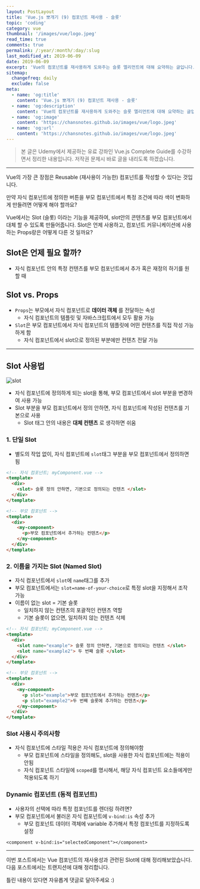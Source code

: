 ```yaml
---
layout: PostLayout
title: 'Vue.js 뽀개기 (9) 컴포넌트 재사용 - 슬롯'
topic: 'coding'
category: vue
thumbnail: '/images/vue/logo.jpeg'
read_time: true
comments: true
permalink: /:year/:month/:day/:slug
last_modified_at: 2019-06-09
date: 2019-06-09
excerpt: 'Vue의 컴포넌트를 재사용하게 도와주는 슬롯 엘리먼트에 대해 요약하는 글입니다.'
sitemap:
  changefreq: daily
  exclude: false
meta:
  - name: 'og:title'
    content: 'Vue.js 뽀개기 (9) 컴포넌트 재사용 - 슬롯'
  - name: 'og:description'
    content: 'Vue의 컴포넌트를 재사용하게 도와주는 슬롯 엘리먼트에 대해 요약하는 글입니다.'
  - name: 'og:image'
    content: 'https://chansnotes.github.io/images/vue/logo.jpeg'
  - name: 'og:url'
    content: 'https://chansnotes.github.io/images/vue/logo.jpeg'
---
```


> 본 글은 Udemy에서 제공하는 유료 강좌인 Vue.js Complete Guide를 수강하면서 정리한 내용입니다. 저작권 문제시 바로 글을 내리도록 하겠습니다.

---

Vue의 가장 큰 장점은 Reusable (재사용이 가능한) 컴포넌트를 작성할 수 있다는 것입니다.

만약 자식 컴포넌트에 정의한 버튼을 부모 컴포넌트에서 특정 조건에 따라 색이 변화하게 만들려면 어떻게 해야 할까요?

Vue에서는 Slot (슬롯) 이라는 기능을 제공하여, slot안의 콘텐츠를 부모 컴포넌트에서 대체 할 수 있도록 만들어줍니다. Slot은 언제 사용하고, 컴포넌트 커뮤니케이션에 사용하는 Props랑은 어떻게 다른 것 일까요?

## Slot은 언제 필요 할까?

- 자식 컴포넌트 안의 특정 컨텐츠를 부모 컴포넌트에서 추가 혹은 재정의 하기를 원할 때

## Slot vs. Props

- `Props`는 부모에서 자식 컴포넌트로 **데이터 객체** 를 전달하는 속성
  - 자식 컴포넌트의 템플릿 및 자바스크립트에서 모두 활용 가능
- `Slot`은 부모 컴포넌트에서 자식 컴포넌트의 템플릿에 어떤 컨텐츠를 직접 작성 가능하게 함
  - 자식 컴포넌트에서 slot으로 정의된 부분에만 컨텐츠 전달 가능

---

## Slot 사용법

![slot](https://chansnotes.github.io/images/vue/vue_slot.jpeg)

- 자식 컴포넌트에 정의하게 되는 slot을 통해, 부모 컴포넌트에서 slot 부분을 변경하여 사용 가능
- Slot 부분을 부모 컴포넌트에서 정의 안하면, 자식 컴포넌트에 작성된 컨텐츠를 기본으로 사용
  - Slot 태그 안의 내용은 **대체 컨텐츠** 로 생각하면 쉬움

### 1. 단일 Slot

- 별도의 작업 없이, 자식 컴포넌트에 `slot`태그 부분을 부모 컴포넌트에서 정의하면 됨

```html
<!-- 자식 컴포넌트; myComponent.vue -->
<template>
  <div>
    <slot> 슬롯 정의 안하면, 기본으로 정의되는 컨텐츠 </slot>
  </div>
</template>

<!-- 부모 컴포넌트 -->
<template>
  <div>
    <my-component>
      <p>부모 컴포넌트에서 추가하는 컨텐츠</p>
    </my-component>
  </div>
</template>
```

### 2. 이름을 가지는 Slot (Named Slot)

- 자식 컴포넌트에서 `slot`에 `name`태그를 추가
- 부모 컴포넌트에서는 `slot=name-of-your-choice`로 특정 slot을 지정해서 조작 가능
- 이름이 없는 slot = 기본 슬롯
  - 일치하지 않는 컨텐츠의 포괄적인 컨텐츠 역할
  - 기본 슬롯이 없으면, 일치하지 않는 컨텐츠 삭제

```html
<!-- 자식 컴포넌트; myComponent.vue -->
<template>
  <div>
    <slot name="example"> 슬롯 정의 안하면, 기본으로 정의되는 컨텐츠 </slot>
    <slot name="example2"> 두 번째 슬롯 </slot>
  </div>
</template>

<!-- 부모 컴포넌트 -->
<template>
  <div>
    <my-component>
      <p slot="example">부모 컴포넌트에서 추가하는 컨텐츠</p>
      <p slot="example2">두 번째 슬롯에 추가하는 컨텐츠</p>
    </my-component>
  </div>
</template>
```

### Slot 사용시 주의사항

- 자식 컴포넌트에 스타일 적용은 자식 컴포넌트에 정의해야함
  - 부모 컴포넌트에 스타일을 정의해도, slot을 사용한 자식 컴포넌트에는 적용이 안됨
  - 자식 컴포넌트 스타일에 `scoped`를 명시해서, 해당 자식 컴포넌트 요소들에게만 적용되도록 하기

### Dynamic 컴포넌트 (동적 컴포넌트)

- 사용자의 선택에 따라 특정 컴포넌트를 렌더링 하려면?
- 부모 컴포넌트에서 불러온 자식 컴포넌트에 `v-bind:is` 속성 추가
  - 부모 컴포넌트 데이터 객체에 variable 추가해서 특정 컴포넌트를 지정하도록 설정

`<component v-bind:is="selectedComponent"></component>`

---

이번 포스트에서는 Vue 컴포넌트의 재사용성과 관련된 Slot에 대해 정리해보았습니다.
다음 포스트에서는 트랜지션에 대해 정리합니다.

틀린 내용이 있다면 자유롭게 댓글로 달아주세요 :)
